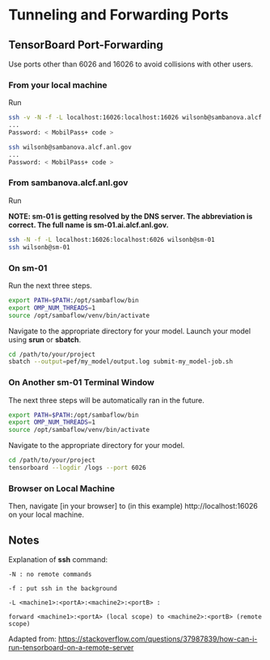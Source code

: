 # Tunneling and Forwarding Ports

## TensorBoard Port-Forwarding

Use ports other than 6026 and 16026 to avoid collisions with other users.

### From your local machine

Run

```bash
ssh -v -N -f -L localhost:16026:localhost:16026 wilsonb@sambanova.alcf.anl.gov
...
Password: < MobilPass+ code >

ssh wilsonb@sambanova.alcf.anl.gov
...
Password: < MobilPass+ code >
```

### From **sambanova.alcf.anl.gov**

Run

**NOTE:  sm-01 is getting resolved by the DNS server.  The abbreviation is correct.
The full name is sm-01.ai.alcf.anl.gov.**

```bash
ssh -N -f -L localhost:16026:localhost:6026 wilsonb@sm-01
ssh wilsonb@sm-01
```

### On **sm-01**

Run the next three steps.

```bash
export PATH=$PATH:/opt/sambaflow/bin
export OMP_NUM_THREADS=1
source /opt/sambaflow/venv/bin/activate
```

Navigate to the appropriate directory for your model.
Launch your model using **srun** or **sbatch**.

```bash
cd /path/to/your/project
sbatch --output=pef/my_model/output.log submit-my_model-job.sh
```

### On Another sm-01 Terminal Window

The next three steps will be automatically ran in the future.

```bash
export PATH=$PATH:/opt/sambaflow/bin
export OMP_NUM_THREADS=1
source /opt/sambaflow/venv/bin/activate
```

Navigate to the appropriate directory for your model.

```bash
cd /path/to/your/project
tensorboard --logdir /logs --port 6026
```

### Browser on Local Machine

Then, navigate [in your browser] to (in this example) http://localhost:16026 on your local machine.

## Notes

Explanation of **ssh** command:

```text
-N : no remote commands

-f : put ssh in the background

-L <machine1>:<portA>:<machine2>:<portB> :

forward <machine1>:<portA> (local scope) to <machine2>:<portB> (remote scope)
```

Adapted from:  https://stackoverflow.com/questions/37987839/how-can-i-run-tensorboard-on-a-remote-server

